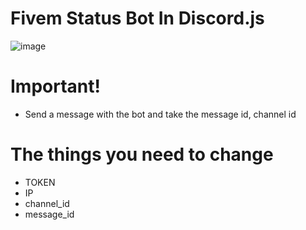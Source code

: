 # Fivem Status Bot In Discord.js

![image](https://user-images.githubusercontent.com/59147103/127648916-5e8d06cc-5884-4294-b174-ba3074cd2477.png)


# Important!
- Send a message with the bot and take the message id, channel id

# The things you need to change
- TOKEN
- IP
- channel_id
- message_id 

